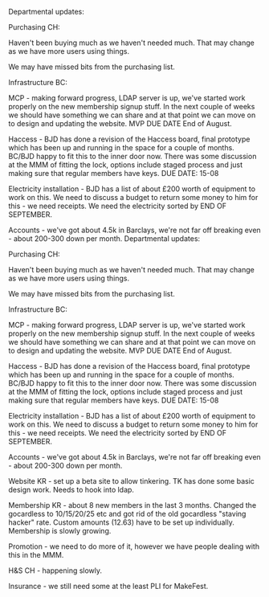 Departmental updates:

Purchasing CH:

Haven't been buying much as we haven't needed much. That may change as we have more users using things.

We may have missed bits from the purchasing list.

Infrastructure BC:

MCP - making forward progress, LDAP server is up, we've started work properly on the new membership signup stuff. In the next couple of weeks we should have something we can share and at that point we can move on to design and updating the website. MVP DUE DATE End of August.

Haccess - BJD has done a revision of the Haccess board, final prototype which has been up and running in the space for a couple of months. BC/BJD happy to fit this to the inner door now. There was some discussion at the MMM of fitting the lock, options include staged process and just making sure that regular members have keys. DUE DATE: 15-08

Electricity installation - BJD has a list of about £200 worth of equipment to work on this. We need to discuss a budget to return some money to him for this - we need receipts. We need the electricity sorted by END OF SEPTEMBER.

Accounts - we've got about 4.5k in Barclays, we're not far off breaking even - about 200-300 down per month.
Departmental updates:

Purchasing CH:

Haven't been buying much as we haven't needed much. That may change as we have more users using things.

We may have missed bits from the purchasing list.

Infrastructure BC:

MCP - making forward progress, LDAP server is up, we've started work properly on the new membership signup stuff. In the next couple of weeks we should have something we can share and at that point we can move on to design and updating the website. MVP DUE DATE End of August.

Haccess - BJD has done a revision of the Haccess board, final prototype which has been up and running in the space for a couple of months. BC/BJD happy to fit this to the inner door now. There was some discussion at the MMM of fitting the lock, options include staged process and just making sure that regular members have keys. DUE DATE: 15-08

Electricity installation - BJD has a list of about £200 worth of equipment to work on this. We need to discuss a budget to return some money to him for this - we need receipts. We need the electricity sorted by END OF SEPTEMBER.

Accounts - we've got about 4.5k in Barclays, we're not far off breaking even - about 200-300 down per month.

Website KR - set up a beta site to allow tinkering. TK has done some basic design work. Needs to hook into ldap.

Membership KR - about 8 new members in the last 3 months. Changed the gocardless to 10/15/20/25 etc and got rid of the old gocardless "staving hacker" rate. Custom amounts (12.63) have to be set up individually. Membership is slowly growing.

Promotion - we need to do more of it, however we have people dealing with this in the MMM.

H&S CH - happening slowly.

Insurance - we still need some at the least PLI for MakeFest.
